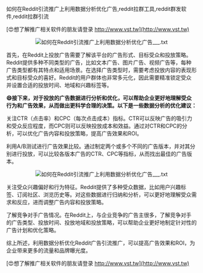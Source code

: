 如何在Reddit引流推广上利用数据分析优化广告,reddit拉群工具,reddit群发软件,reddit拉群引流

[😍想了解推广相关软件的朋友请登录 http://www.vst.tw](http://www.vst.tw)

 <center><img src="https://vst.tw/MP4/tuiguang/png/4.png" alt="如何在Reddit引流推广上利用数据分析优化广告___.txt"></center>

首先，在Reddit上投放广告需要了解该平台的广告形式、目标受众和投放策略。Reddit提供多种不同类型的广告，比如文本广告、图片广告、视频广告等，每种广告类型都有其特点和适用场景。在选择广告类型时，需要考虑投放内容的表现形式和目标受众的喜好。Reddit的用户群体也非常多元化，因此需要精准锁定受众并设置合适的投放时间、地域和兴趣标签等。

**😄接下来，对于投放的广告数据进行分析和优化，可以帮助企业更好地理解受众行为和广告效果，从而做出更科学合理的决策。以下是一些数据分析的优化建议：**

关注CTR（点击率）和CPC（每次点击成本）指标。CTR可以反映广告的吸引力和受众反应程度，而CPC则可以反映投放成本和效益。通过对CTR和CPC的分析，可以优化广告内容和投放策略，提高广告效果和ROI。

利用A/B测试进行广告效果比较。通过制定两个或多个不同的广告版本，并对其分别进行投放，可以比较各版本广告的CTR、CPC等指标，从而找出最佳的广告版本。

 <center><img src="https://vst.tw/MP4/tuiguang/png/6.png" alt="如何在Reddit引流推广上利用数据分析优化广告___.txt"></center>

关注受众兴趣偏好和行为特征。Reddit提供了多种受众数据，比如用户兴趣标签、订阅社区、浏览历史等。对这些数据进行归纳和分析，可以更好地理解受众需求和反应，进而调整广告内容和投放策略。

了解竞争对手广告情况。在Reddit上，与企业竞争的广告主很多，了解竞争对手的广告类型、投放时间、投放地域和投放策略，可以帮助企业更好地制定针对性的广告计划和优化策略。

综上所述，利用数据分析优化Reddit广告引流推广，可以提高广告效果和ROI，为企业带来更多的流量和品牌曝光度。

[😍想了解推广相关软件的朋友请登录 http://www.vst.tw](http://www.vst.tw)



